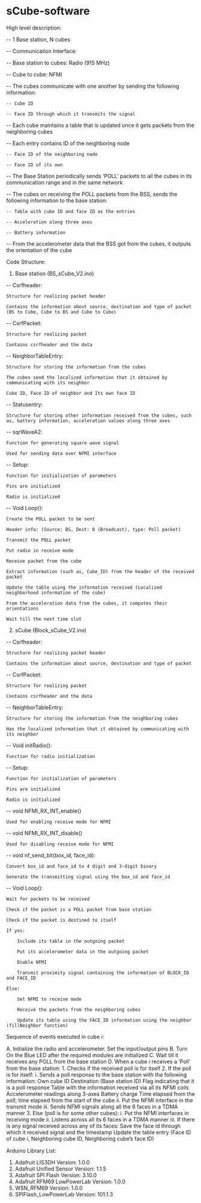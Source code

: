 # sCube-software


High level description:

-- 1 Base station, N cubes

-- Communication Interface: 

-- Base station to cubes: Radio (915 MHz)

-- Cube to cube: NFMI

-- The cubes communicate with one another by sending the following information:

    -- Cube ID
    
    -- Face ID through which it transmits the signal

-- Each cube maintains a table that is updated once it gets packets from the neighboring cubes

-- Each entry contains ID of the neighboring node
   
    -- Face ID of the neighboring node
   
    -- Face ID of its own

-- The Base Station periodically sends ‘POLL’ packets to all the cubes in its communication range and in the same network

-- The cubes on receiving the POLL packets from the BSS, sends the following information to the base station:

    -- Table with cube ID and face ID as the entries
    
    -- Acceleration along three axes
    
    -- Battery information

-- From the accelerometer data that the BSS got from the cubes, it outputs the orientation of the cube


Code Structure:

1. Base station (BS_sCube_V2.ino)

-- Csrfheader:
    
    Structure for realizing packet header
    
    Contains the information about source, destination and type of packet (BS to Cube, Cube to BS and Cube to Cube)

-- CsrfPacket:

    Structure for realizing packet 
    
    Contains csrfheader and the data

-- NeighborTableEntry:

    Structure for storing the information from the cubes
    
    The cubes send the localized information that it obtained by communicating with its neighbor
    
    Cube ID, Face ID of neighbor and Its own face ID

-- Statusentry:

    Structure for storing other information received from the cubes, such as, battery information, acceleration values along three axes

-- sqrWaveA2:

    Function for generating square wave signal
    
    Used for sending data over NFMI interface

-- Setup:

    Function for initialization of parameters
    
    Pins are initialized
    
    Radio is initialized

-- Void Loop():

    Create the POLL packet to be sent
    
    Header info: (Source: BS, Dest: 0 (Broadcast), type: Poll packet)
    
    Transmit the POLL packet
    
    Put radio in receive mode
    
    Receive packet from the cube
    
    Extract information (such as, Cube_ID) from the header of the received packet
    
    Update the table using the information received (Localized neighborhood information of the cube)
    
    From the acceleration data from the cubes, it computes their orientations
    
    Wait till the next time slot


2. sCube (Block_sCube_V2.ino)

-- Csrfheader:
    
    Structure for realizing packet header
    
    Contains the information about source, destination and type of packet

-- CsrfPacket:

    Structure for realizing packet 
    
    Contains csrfheader and the data

-- NeighborTableEntry:

    Structure for storing the information from the neighboring cubes
    
    Has the localized information that it obtained by communicating with its neighbor

-- Void initRadio():

    Function for radio initialization

-- Setup:
 
    Function for initialization of parameters
    
    Pins are initialized
    
    Radio is initialized

-- void NFMI_RX_INT_enable()

    Used for enabling receive mode for NFMI

-- void NFMI_RX_INT_disable()

    Used for disabling receive mode for NFMI

-- void nf_send_bit(box_id, face_id):

    Convert box_id and face_id to 4 digit and 3-digit binary
    
    Generate the transmitting signal using the box_id and face_id

-- Void Loop():

    Wait for packets to be received
    
    Check if the packet is a POLL packet from base station
    
    Check if the packet is destined to itself
    
    If yes:
    
        Include its table in the outgoing packet
        
        Put its accelerometer data in the outgoing packet
        
        Enable NFMI
        
        Transmit proximity signal containing the information of BLOCK_ID and FACE_ID 
    
    Else:
     
        Set NFMI to receive mode
        
        Receive the packets from the neighboring cubes
        
        Update its table using the FACE_ID information using the neighbor (fillNeighbor function)



Sequence of events executed in cube 𝑖:

A. Initialize the radio and accelerometer. Set the input/output pins
B. Turn On the Blue LED after the required modules are initialized
C. Wait till it receives any POLL from the base station
D. When a cube 𝑖 receives a ‘Poll’ from the base station:
    1. Checks if the received poll is for itself
    2. If the poll is for itself:
          i. Sends a poll response to the base station with the following information:
                Own cube ID
                Destination (Base station ID)
                Flag indicating that it is a poll response 
                Table with the information received via all its NFMI coils
                Accelerometer readings along 3-axes
                Battery charge
                Time elapsed from the poll; time elapsed from the start of the cube
          ii. Put the NFMI interface in the transmit mode
          iii. Sends NFMI signals along all the 6 faces in a TDMA manner
    3. Else (poll is for some other cubes):
          i. Put the NFMI interfaces in receiving mode
          ii. Listens across all its 6 faces in a TDMA manner
          iii. If there is any signal received across any of its faces:
                Save the face id through which it received signal and the timestamp
                Update the table entry (Face ID of cube 𝑖, Neighboring cube ID, Neighboring cube’s face ID)

Arduino Library List:

1.	Adafruit LIS3DH Version: 1.0.0
2.	Adafruit Unified Sensor Version: 1.1.5
3.	Adafruit SPI Flash Version: 3.10.0
4.	Adafruit RFM69 LowPowerLab Version: 1.0.0
5.	WSN_RFM69 Version: 1.0.0
6.	SPIFlash_LowPowerLab Version: 101.1.3


